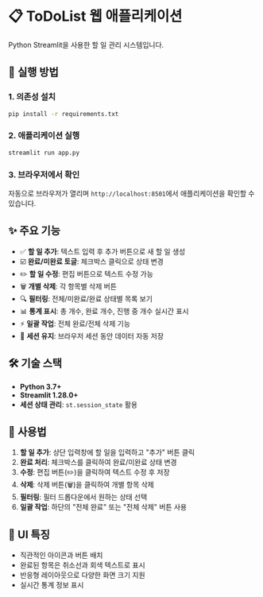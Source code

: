# 📋 ToDoList 웹 애플리케이션

Python Streamlit을 사용한 할 일 관리 시스템입니다.

## 🚀 실행 방법

### 1. 의존성 설치
```bash
pip install -r requirements.txt
```

### 2. 애플리케이션 실행
```bash
streamlit run app.py
```

### 3. 브라우저에서 확인
자동으로 브라우저가 열리며 `http://localhost:8501`에서 애플리케이션을 확인할 수 있습니다.

## ✨ 주요 기능

- ✅ **할 일 추가**: 텍스트 입력 후 추가 버튼으로 새 할 일 생성
- ☑️ **완료/미완료 토글**: 체크박스 클릭으로 상태 변경
- ✏️ **할 일 수정**: 편집 버튼으로 텍스트 수정 가능
- 🗑️ **개별 삭제**: 각 항목별 삭제 버튼
- 🔍 **필터링**: 전체/미완료/완료 상태별 목록 보기
- 📊 **통계 표시**: 총 개수, 완료 개수, 진행 중 개수 실시간 표시
- ⚡ **일괄 작업**: 전체 완료/전체 삭제 기능
- 💾 **세션 유지**: 브라우저 세션 동안 데이터 자동 저장

## 🛠️ 기술 스택

- **Python 3.7+**
- **Streamlit 1.28.0+**
- **세션 상태 관리**: `st.session_state` 활용

## 📱 사용법

1. **할 일 추가**: 상단 입력창에 할 일을 입력하고 "추가" 버튼 클릭
2. **완료 처리**: 체크박스를 클릭하여 완료/미완료 상태 변경
3. **수정**: 편집 버튼(✏️)을 클릭하여 텍스트 수정 후 저장
4. **삭제**: 삭제 버튼(🗑️)을 클릭하여 개별 항목 삭제
5. **필터링**: 필터 드롭다운에서 원하는 상태 선택
6. **일괄 작업**: 하단의 "전체 완료" 또는 "전체 삭제" 버튼 사용

## 🎨 UI 특징

- 직관적인 아이콘과 버튼 배치
- 완료된 항목은 취소선과 회색 텍스트로 표시
- 반응형 레이아웃으로 다양한 화면 크기 지원
- 실시간 통계 정보 표시
